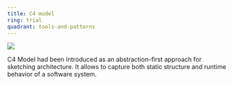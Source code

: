 ```yaml
---
title: C4 model
ring: trial
quadrant: tools-and-patterns
---
```


[![](https://img.shields.io/badge/romain%20vasseur-834187?logo=ubuntu&logoColor=000&style=flat)](https://github.com/RVR06)

C4 Model had been introduced as an abstraction-first approach for sketching architecture. It allows to capture both static structure and runtime behavior of a software system.
